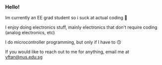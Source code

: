 ### Hello!

Im currently an EE grad student so i suck at actual coding :slightly_smiling_face:

I enjoy doing electronics stuff, mainly electronics that don't require coding (analog electronics, etc)

I do microcontroller programming, but only if I have to :upside_down_face:

If you would like to reach out to me for anything, email me at yftan@nus.edu.sg


